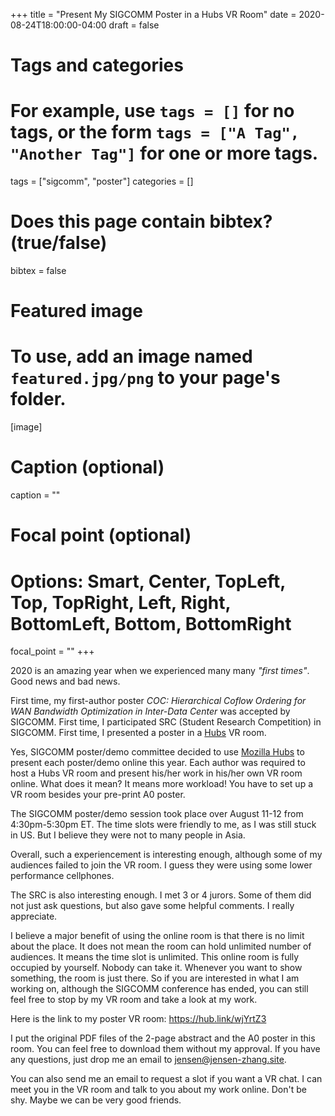 +++
title = "Present My SIGCOMM Poster in a Hubs VR Room"
date = 2020-08-24T18:00:00-04:00
draft = false

# Tags and categories
# For example, use `tags = []` for no tags, or the form `tags = ["A Tag", "Another Tag"]` for one or more tags.
tags = ["sigcomm", "poster"]
categories = []

# Does this page contain bibtex? (true/false)
bibtex = false

# Featured image
# To use, add an image named `featured.jpg/png` to your page's folder. 
[image]
  # Caption (optional)
  caption = ""

  # Focal point (optional)
  # Options: Smart, Center, TopLeft, Top, TopRight, Left, Right, BottomLeft, Bottom, BottomRight
  focal_point = ""
+++

2020 is an amazing year when we experienced many many *"first times"*. Good
news and bad news.

First time, my first-author poster *COC: Hierarchical Coflow Ordering for WAN
Bandwidth Optimization in Inter-Data Center* was accepted by SIGCOMM. First
time, I participated SRC (Student Research Competition) in SIGCOMM. First
time, I presented a poster in a [Hubs](https://hubs.mozilla.com/) VR room.

Yes, SIGCOMM poster/demo committee decided to use [Mozilla
Hubs](https://hubs.mozilla.com/) to present each poster/demo online this
year. Each author was required to host a Hubs VR room and present his/her
work in his/her own VR room online. What does it mean? It means more
workload! You have to set up a VR room besides your pre-print A0 poster.

The SIGCOMM poster/demo session took place over August 11-12 from
4:30pm-5:30pm ET. The time slots were friendly to me, as I was still stuck in
US. But I believe they were not to many people in Asia.

Overall, such a experiencement is interesting enough, although some of my
audiences failed to join the VR room. I guess they were using some lower
performance cellphones.

The SRC is also interesting enough. I met 3 or 4 jurors. Some of them did not
just ask questions, but also gave some helpful comments. I really appreciate.

I believe a major benefit of using the online room is that there is no limit
about the place. It does not mean the room can hold unlimited number of
audiences. It means the time slot is unlimited. This online room is fully
occupied by yourself. Nobody can take it. Whenever you want to show
something, the room is just there. So if you are interested in what I am
working on, although the SIGCOMM conference has ended, you can still feel
free to stop by my VR room and take a look at my work.

Here is the link to my poster VR room: <https://hub.link/wjYrtZ3>

I put the original PDF files of the 2-page abstract and the A0 poster in this
room. You can feel free to download them without my approval. If you have any
questions, just drop me an email to <jensen@jensen-zhang.site>.

You can also send me an email to request a slot if you want a VR chat. I can
meet you in the VR room and talk to you about my work online. Don't be shy.
Maybe we can be very good friends.
